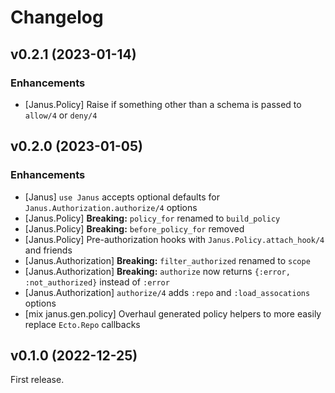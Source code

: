 # Changelog

## v0.2.1 (2023-01-14)

### Enhancements

  * [Janus.Policy] Raise if something other than a schema is passed to `allow/4` or `deny/4`

## v0.2.0 (2023-01-05)

### Enhancements

  * [Janus] `use Janus` accepts optional defaults for `Janus.Authorization.authorize/4` options
  * [Janus.Policy] **Breaking:** `policy_for` renamed to `build_policy`
  * [Janus.Policy] **Breaking:** `before_policy_for` removed
  * [Janus.Policy] Pre-authorization hooks with `Janus.Policy.attach_hook/4` and friends
  * [Janus.Authorization] **Breaking:** `filter_authorized` renamed to `scope`
  * [Janus.Authorization] **Breaking:** `authorize` now returns `{:error, :not_authorized}` instead of `:error`
  * [Janus.Authorization] `authorize/4` adds `:repo` and `:load_assocations` options
  * [mix janus.gen.policy] Overhaul generated policy helpers to more easily replace `Ecto.Repo` callbacks

## v0.1.0 (2022-12-25)

First release.
